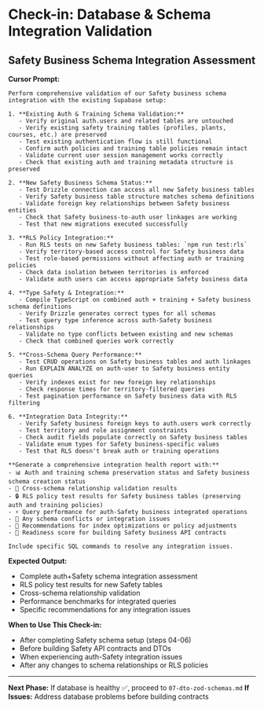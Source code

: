 # Check-in: Database & Schema Integration Validation

## Safety Business Schema Integration Assessment

**Cursor Prompt:**

```
Perform comprehensive validation of our Safety business schema integration with the existing Supabase setup:

1. **Existing Auth & Training Schema Validation:**
   - Verify original auth.users and related tables are untouched
   - Verify existing safety training tables (profiles, plants, courses, etc.) are preserved
   - Test existing authentication flow is still functional
   - Confirm auth policies and training table policies remain intact
   - Validate current user session management works correctly
   - Check that existing auth and training metadata structure is preserved

2. **New Safety Business Schema Status:**
   - Test Drizzle connection can access all new Safety business tables
   - Verify Safety business table structure matches schema definitions  
   - Validate foreign key relationships between Safety business entities
   - Check that Safety business-to-auth user linkages are working
   - Test that new migrations executed successfully

3. **RLS Policy Integration:**
   - Run RLS tests on new Safety business tables: `npm run test:rls`
   - Verify territory-based access control for Safety business data
   - Test role-based permissions without affecting auth or training policies
   - Check data isolation between territories is enforced
   - Validate auth users can access appropriate Safety business data

4. **Type Safety & Integration:**
   - Compile TypeScript on combined auth + training + Safety business schema definitions
   - Verify Drizzle generates correct types for all schemas
   - Test query type inference across auth-Safety business relationships
   - Validate no type conflicts between existing and new schemas
   - Check that combined queries work correctly

5. **Cross-Schema Query Performance:**
   - Test CRUD operations on Safety business tables and auth linkages
   - Run EXPLAIN ANALYZE on auth-user to Safety business entity queries
   - Verify indexes exist for new foreign key relationships
   - Check response times for territory-filtered queries
   - Test pagination performance on Safety business data with RLS filtering

6. **Integration Data Integrity:**
   - Verify Safety business foreign keys to auth.users work correctly
   - Test territory and role assignment constraints
   - Check audit fields populate correctly on Safety business tables
   - Validate enum types for Safety business-specific values
   - Test that RLS doesn't break auth or training operations

**Generate a comprehensive integration health report with:**
- 📊 Auth and training schema preservation status and Safety business schema creation status
- 🔗 Cross-schema relationship validation results
- 🔒 RLS policy test results for Safety business tables (preserving auth and training policies)
- ⚡ Query performance for auth-Safety business integrated operations
- 🚨 Any schema conflicts or integration issues
- 📝 Recommendations for index optimizations or policy adjustments
- 🎯 Readiness score for building Safety business API contracts

Include specific SQL commands to resolve any integration issues.
```

**Expected Output:**
- Complete auth+Safety schema integration assessment
- RLS policy test results for new Safety tables
- Cross-schema relationship validation
- Performance benchmarks for integrated queries
- Specific recommendations for any integration issues

**When to Use This Check-in:**
- After completing Safety schema setup (steps 04-06)
- Before building Safety API contracts and DTOs
- When experiencing auth-Safety integration issues
- After any changes to schema relationships or RLS policies

---

**Next Phase:** If database is healthy ✅, proceed to `07-dto-zod-schemas.md`
**If Issues:** Address database problems before building contracts